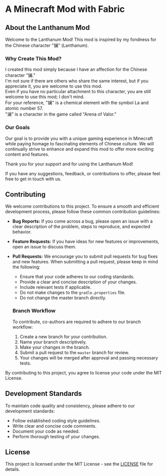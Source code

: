 # A Minecraft Mod with Fabric

## About the Lanthanum Mod

Welcome to the Lanthanum Mod! This mod is inspired by my fondness for the Chinese character "镧" (Lanthanum).

### Why Create This Mod?

I created this mod simply because I have an affection for the Chinese character "镧." <br/>
I'm not sure if there are others who share the same interest, but if you appreciate it, you are welcome to use this mod.<br/>
Even if you have no particular attachment to this character, you are still welcome to use this mod; I don't mind.<br/>
For your reference, "镧" is a chemical element with the symbol La and atomic number 57.<br/>
"澜" is a character in the game called "Arena of Valor."

### Our Goals

Our goal is to provide you with a unique gaming experience in Minecraft while paying homage to fascinating elements of Chinese culture. We will continually strive to enhance and expand this mod to offer more exciting content and features.

Thank you for your support and for using the Lanthanum Mod!

If you have any suggestions, feedback, or contributions to offer, please feel free to get in touch with us.

## Contributing

We welcome contributions to this project. To ensure a smooth and efficient development process, please follow these common contribution guidelines:

- **Bug Reports:** If you come across a bug, please open an issue with a clear description of the problem, steps to reproduce, and expected behavior.

- **Feature Requests:** If you have ideas for new features or improvements, open an issue to discuss them.

- **Pull Requests:** We encourage you to submit pull requests for bug fixes and new features. When submitting a pull request, please keep in mind the following:
  - Ensure that your code adheres to our coding standards.
  - Provide a clear and concise description of your changes.
  - Include relevant tests if applicable.
  - Do not make changes to the `gradle.properties` file.
  - Do not change the master branch directly.

  ### Branch Workflow

  To contribute, co-authors are required to adhere to our branch workflow:
  1. Create a new branch for your contribution.
  2. Name your branch descriptively.
  3. Make your changes in the branch.
  4. Submit a pull request to the `master` branch for review.
  5. Your changes will be merged after approval and passing necessary tests.

By contributing to this project, you agree to license your code under the MIT License.

## Development Standards

To maintain code quality and consistency, please adhere to our development standards:
- Follow established coding style guidelines.
- Write clear and concise code comments.
- Document your code as needed.
- Perform thorough testing of your changes.

## License

This project is licensed under the MIT License - see the [LICENSE](LICENSE) file for details.
